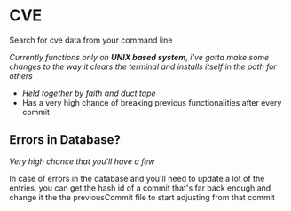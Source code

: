 # CVE
Search for cve data from your command line

*Currently functions only on **UNIX based system**, i've gotta make some changes to the way it clears the terminal and installs itself in the path for others*

- _Held together by faith and duct tape_
- Has a very high chance of breaking previous functionalities after every commit



## Errors in Database?
_Very high chance that you'll have a few_

In case of errors in the database and you'll need to update a lot of the entries, you can get the hash id of a commit that's far back enough and change it the the previousCommit file to start adjusting from that commit